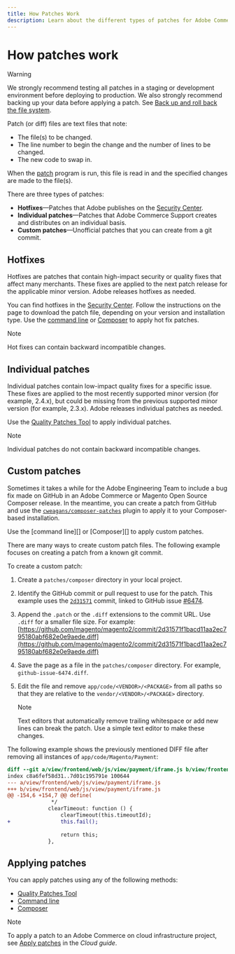 ```yaml
---
title: How Patches Work
description: Learn about the different types of patches for Adobe Commerce and Magento Open Source and how they work.
---
```


# How patches work

>[!WARNING]
>
>We strongly recommend testing all patches in a staging or development environment before deploying to production. We also strongly recommend backing up your data before applying a patch. See [Back up and roll back the file system](https://devdocs.magento.com/guides/v2.4/install-gde/install/cli/install-cli-backup.html).

Patch (or diff) files are text files that note:

- The file(s) to be changed.
- The line number to begin the change and the number of lines to be changed.
- The new code to swap in.

When the [patch](https://en.wikipedia.org/wiki/Patch_(Unix)) program is run, this file is read in and the specified changes are made to the file(s).

There are three types of patches:

- **Hotfixes**—Patches that Adobe publishes on the [Security Center](https://magento.com/security/patches).
- **Individual patches**—Patches that Adobe Commerce Support creates and distributes on an individual basis.
- **Custom patches**—Unofficial patches that you can create from a git commit.

## Hotfixes

Hotfixes are patches that contain high-impact security or quality fixes that affect many merchants. These fixes are applied to the next patch release for the applicable minor version. Adobe releases hotfixes as needed.

You can find hotfixes in the [Security Center](https://magento.com/security/patches). Follow the instructions on the page to download the patch file, depending on your version and installation type. Use the [command line](../patches/apply.md#) or [Composer](../patches/apply.md) to apply hot fix patches.

>[!NOTE]
>
>Hot fixes can contain backward incompatible changes.

## Individual patches

Individual patches contain low-impact quality fixes for a specific issue. These fixes are applied to the most recently supported minor version (for example, 2.4.x), but could be missing from the previous supported minor version (for example, 2.3.x). Adobe releases individual patches as needed.

Use the [Quality Patches Tool](https://devdocs.magento.com/quality-patches/tool.html) to apply individual patches.

>[!NOTE]
>
>Individual patches do not contain backward incompatible changes.

## Custom patches

Sometimes it takes a while for the Adobe Engineering Team to include a bug fix made on GitHub in an Adobe Commerce or Magento Open Source Composer release. In the meantime, you can create a patch from GitHub and use the [`cweagans/composer-patches`](https://github.com/cweagans/composer-patches/) plugin to apply it to your Composer-based installation.

Use the [command line][] or [Composer][] to apply custom patches.

There are many ways to create custom patch files. The following example focuses on creating a patch from a known git commit.

To create a custom patch:

1. Create a `patches/composer` directory in your local project.
1. Identify the GitHub commit or pull request to use for the patch. This example uses the [`2d31571`](https://github.com/magento/magento2/commit/2d31571f1bacd11aa2ec795180abf682e0e9aede) commit, linked to GitHub issue [#6474](https://github.com/magento/magento2/issues/6474).
1. Append the `.patch` or the `.diff` extensions to the commit URL. Use `.diff` for a smaller file size. For example: [https://github.com/magento/magento2/commit/2d31571f1bacd11aa2ec795180abf682e0e9aede.diff](https://github.com/magento/magento2/commit/2d31571f1bacd11aa2ec795180abf682e0e9aede.diff)
1. Save the page as a file in the `patches/composer` directory. For example, `github-issue-6474.diff`.
1. Edit the file and remove `app/code/<VENDOR>/<PACKAGE>` from all paths so that they are relative to the `vendor/<VENDOR>/<PACKAGE>` directory.

   >[!NOTE]
   >
   >Text editors that automatically remove trailing whitespace or add new lines can break the patch. Use a simple text editor to make these changes.

The following example shows the previously mentioned DIFF file after removing all instances of `app/code/Magento/Payment`:

```diff
diff --git a/view/frontend/web/js/view/payment/iframe.js b/view/frontend/web/js/view/payment/iframe.js
index c8a6fef58d31..7d01c195791e 100644
--- a/view/frontend/web/js/view/payment/iframe.js
+++ b/view/frontend/web/js/view/payment/iframe.js
@@ -154,6 +154,7 @@ define(
              */
             clearTimeout: function () {
                 clearTimeout(this.timeoutId);
+                this.fail();
 
                 return this;
             },
```

## Applying patches

You can apply patches using any of the following methods:

-  [Quality Patches Tool](https://devdocs.magento.com/quality-patches/tool.html)
-  [Command line](/help/upgrade/patches/apply.md#command-line)
-  [Composer](https://experienceleague.adobe.com/docs/commerce-operations/upgrade-guide/patches/apply.html?lang=en#composer)

>[!NOTE]
>
>To apply a patch to an Adobe Commerce on cloud infrastructure project, see [Apply patches](https://devdocs.magento.com/cloud/project/project-patch.html) in the _Cloud guide_.
